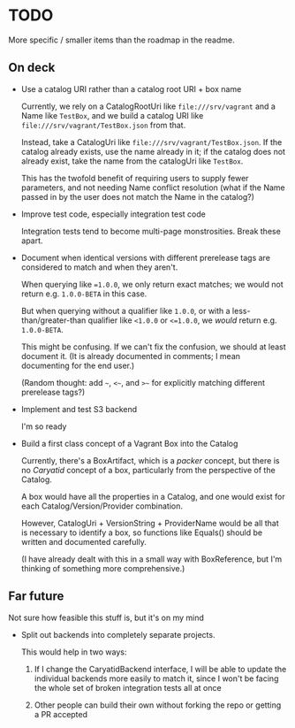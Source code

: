 # TODO

More specific / smaller items than the roadmap in the readme.

## On deck

 *  Use a catalog URI rather than a catalog root URI + box name
    
    Currently, we rely on a CatalogRootUri like `file:///srv/vagrant` and a Name like `TestBox`,
    and we build a catalog URI like `file:///srv/vagrant/TestBox.json` from that.

    Instead, take a CatalogUri like `file:///srv/vagrant/TestBox.json`.
    If the catalog already exists, use the name already in it;
    if the catalog does not already exist, take the name from the catalogUri like `TestBox`.

    This has the twofold benefit of
    requiring users to supply fewer parameters,
    and not needing Name conflict resolution
    (what if the Name passed in by the user does not match the Name in the catalog?)

 *  Improve test code, especially integration test code

    Integration tests tend to become multi-page monstrosities.
    Break these apart.

 *  Document when identical versions with different prerelease tags are considered to match and when they aren't.

    When querying like `=1.0.0`, we only return exact matches;
    we would not return e.g. `1.0.0-BETA` in this case.

    But when querying without a qualifier like `1.0.0`,
    or with a less-than/greater-than qualifier like `<1.0.0` or `<=1.0.0`,
    we *would* return e.g. `1.0.0-BETA`.

    This might be confusing.
    If we can't fix the confusion,
    we should at least document it.
    (It is already documented in comments;
    I mean documenting for the end user.)

    (Random thought: add `~`, `<~`, and `>~` for explicitly matching different prerelease tags?)

 *  Implement and test S3 backend

    I'm so ready

 *  Build a first class concept of a Vagrant Box into the Catalog

    Currently, there's a BoxArtifact, which is a *packer* concept,
    but there is no *Caryatid* concept of a box,
    particularly from the perspective of the Catalog.

    A box would have all the properties in a Catalog,
    and one would exist for each Catalog/Version/Provider combination.

    However, CatalogUri + VersionString + ProviderName would be all that is necessary to identify a box,
    so functions like Equals() should be written and documented carefully.
    
    (I have already dealt with this in a small way with BoxReference,
    but I'm thinking of something more comprehensive.)

## Far future

Not sure how feasible this stuff is, but it's on my mind

 *  Split out backends into completely separate projects.

    This would help in two ways:

    1)  If I change the CaryatidBackend interface,
        I will be able to update the individual backends more easily to match it,
        since I won't be facing the whole set of broken integration tests all at once

    2)  Other people can build their own without forking the repo or getting a PR accepted